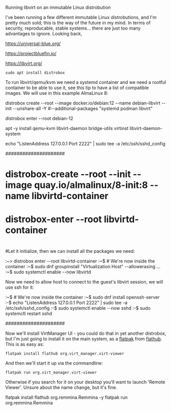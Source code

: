 

Running libvirt on an immutable Linux distrobution

I've been running a few different immutable Linux distrobutions, and I'm pretty much sold; this is the way of the future in my mind. In terms of security, reproducable, stable systems... there are just too many advantages to ignore. Looking back, 

https://universal-blue.org/

https://projectbluefin.io/



https://libvirt.org/


```
sudo apt install distrobox
```


To run libvirt/qemu/kvm we need a systemd container and we need a rootful container to be able to use it, see this tip to have a list of compatible images. We will use in this example AlmaLinux 8:


distrobox create --root --image docker.io/debian:12 --name debian-libvirt --init --unshare-all -Y
#--additional-packages "systemd podman libvirt"

distrobox enter --root debian-12


apt -y install qemu-kvm libvirt-daemon  bridge-utils virtinst libvirt-daemon-system


echo "ListenAddress 127.0.0.1
Port 2222" | sudo tee -a /etc/ssh/sshd_config

#####################
# distrobox-create --root --init --image quay.io/almalinux/8-init:8 --name libvirtd-container
# distrobox-enter --root libvirtd-container
#
#Let it initialize, then we can install all the packages we need:

:~> distrobox enter --root libvirtd-container
:~$ # We're now inside the container
:~$ sudo dnf groupinstall "Virtualization Host" --allowerasing 
...
:~$ sudo systemctl enable --now libvirtd

Now we need to allow host to connect to the guest's libvirt session, we will use ssh for it:

:~$ # We're now inside the container
:~$ sudo dnf install openssh-server
:-$ echo "ListenAddress 127.0.0.1
Port 2222" | sudo tee -a /etc/ssh/sshd_config
:-$ sudo systemctl enable --now sshd
:-$ sudo systemctl restart sshd

#####################


Now we'll install VirtManager UI - you could do that in yet another distrobox, but I'm just going to install it on the main system, as a [flatpak](https://flatpak.org/) from [flathub](https://flathub.org/). This is as easy as:

```
flatpak install flathub org.virt_manager.virt-viewer
```

And then we'll start it up via the commandline:

```
flatpak run org.virt_manager.virt-viewer
```

Otherwise if you search for it on your desktop you'll want to launch 'Remote Viewer'. Unsure about the name change, but it's fine. 


flatpak install flathub org.remmina.Remmina -y
flatpak run org.remmina.Remmina

